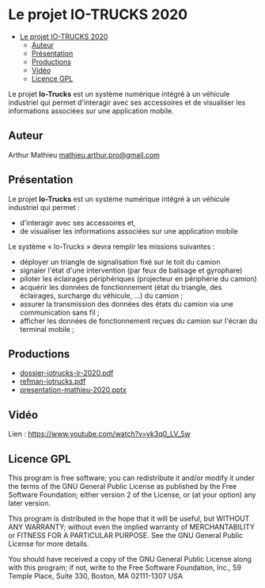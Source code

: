 # Le projet IO-TRUCKS 2020

- [Le projet IO-TRUCKS 2020](#le-projet-io-trucks-2020)
  - [Auteur](#auteur)
  - [Présentation](#présentation)
  - [Productions](#productions)
  - [Vidéo](#vidéo)
  - [Licence GPL](#licence-gpl)

Le projet **Io-Trucks** est un système numérique intégré à un véhicule industriel qui permet d'interagir avec ses accessoires et de visualiser les informations associées sur une application mobile.

## Auteur

Arthur Mathieu <mathieu.arthur.pro@gmail.com>

## Présentation

Le projet **Io-Trucks** est un système numérique intégré à un véhicule industriel qui permet :

* d'interagir avec ses accessoires et,
* de visualiser les informations associées sur une application mobile

Le système « Io-Trucks » devra remplir les missions suivantes :

* déployer un triangle de signalisation fixé sur le toit du camion
* signaler l'état d'une intervention (par feux de balisage et gyrophare)
* piloter les éclairages périphériques (projecteur en périphérie du camion)
* acquérir les données de fonctionnement (état du triangle, des éclairages, surcharge du véhicule, ...) du camion ;
* assurer la transmission des données des états du camion via une communication sans fil ;
* afficher les données de fonctionnement reçues du camion sur l'écran du terminal mobile ;

## Productions

- [dossier-iotrucks-ir-2020.pdf](dossier-iotrucks-ir-2020.pdf)
- [refman-iotrucks.pdf](refman-iotrucks.pdf)
- [presentation-mathieu-2020.pptx](presentation-mathieu-2020.pptx)

## Vidéo

Lien : https://www.youtube.com/watch?v=yk3q0_LV_5w

## Licence GPL

This program is free software; you can redistribute it and/or modify
it under the terms of the GNU General Public License as published by
the Free Software Foundation; either version 2 of the License, or
(at your option) any later version.

This program is distributed in the hope that it will be useful,
but WITHOUT ANY WARRANTY; without even the implied warranty of
MERCHANTABILITY or FITNESS FOR A PARTICULAR PURPOSE. See the
GNU General Public License for more details.

You should have received a copy of the GNU General Public License
along with this program; if not, write to the Free Software
Foundation, Inc., 59 Temple Place, Suite 330, Boston, MA 02111-1307 USA
